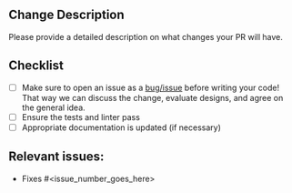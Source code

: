 ## Change Description

Please provide a detailed description on what changes your PR will have.

## Checklist

- [ ] Make sure to open an issue as a
      [bug/issue](https://github.com/guycipher/cloudsql-proxy-mailjitissues/new/choose)
      before writing your code! That way we can discuss the change, evaluate
      designs, and agree on the general idea.
- [ ] Ensure the tests and linter pass
- [ ] Appropriate documentation is updated (if necessary)

## Relevant issues:

- Fixes #<issue_number_goes_here>
